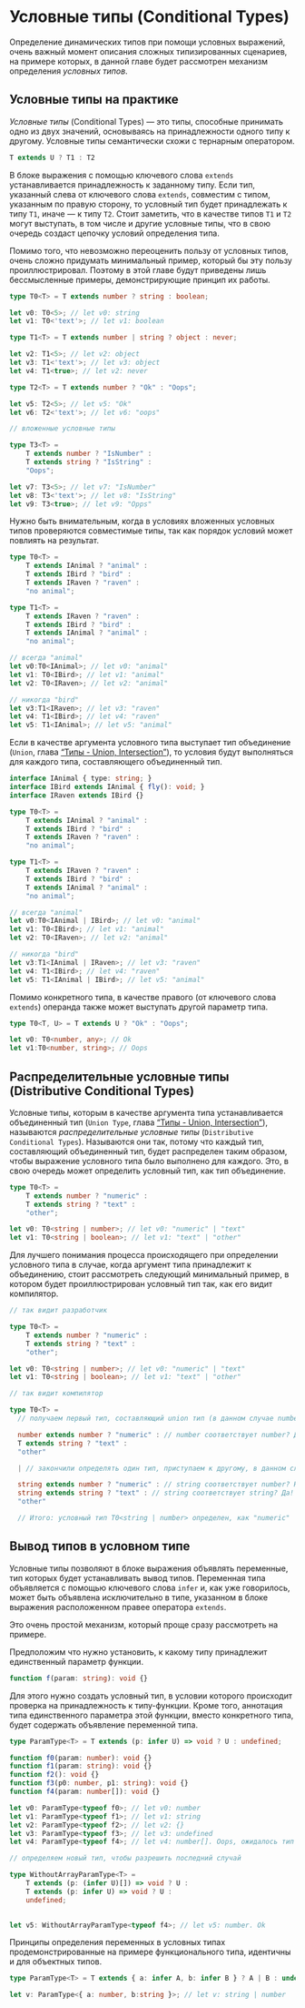 # Условные типы (Conditional Types)

Определение динамических типов при помощи условных выражений, очень важный момент описания сложных типизированных сценариев, на примере которых, в данной главе будет рассмотрен механизм определения _условных типов_.

## Условные типы на практике

_Условные типы_ (Conditional Types) — это типы, способные принимать одно из двух значений, основываясь на принадлежности одного типу к другому. Условные типы семантически схожи с тернарным оператором. 

`````ts
T extends U ? T1 : T2
`````

В блоке выражения с помощью ключевого слова `extends` устанавливается принадлежность к заданному типу. Если тип, указанный слева от ключевого слова `extends`, совместим с типом, указанным по правую сторону, то условный тип будет принадлежать к типу `T1`, иначе — к типу `T2`. Стоит заметить, что в качестве типов `T1` и `T2` могут выступать, в том числе и другие условные типы, что в свою очередь создаст цепочку условий определения типа.

Помимо того, что невозможно переоценить пользу от условных типов, очень сложно придумать минимальный пример, который бы эту пользу проиллюстрировал. Поэтому в этой главе будут приведены лишь бессмысленные примеры, демонстрирующие принцип их работы.

`````ts
type T0<T> = T extends number ? string : boolean;

let v0: T0<5>; // let v0: string
let v1: T0<'text'>; // let v1: boolean

type T1<T> = T extends number | string ? object : never;

let v2: T1<5>; // let v2: object
let v3: T1<'text'>; // let v3: object
let v4: T1<true>; // let v2: never

type T2<T> = T extends number ? "Ok" : "Oops";

let v5: T2<5>; // let v5: "Ok"
let v6: T2<'text'>; // let v6: "oops"

// вложенные условные типы

type T3<T> =
    T extends number ? "IsNumber" :
    T extends string ? "IsString" :
    "Oops";

let v7: T3<5>; // let v7: "IsNumber"   
let v8: T3<'text'>; // let v8: "IsString"
let v9: T3<true>; // let v9: "Opps"
`````

Нужно быть внимательным, когда в условиях вложенных условных типов проверяются совместимые типы, так как порядок условий может повлиять на результат.

`````ts
type T0<T> =
    T extends IAnimal ? "animal" :
    T extends IBird ? "bird" :
    T extends IRaven ? "raven" :
    "no animal";

type T1<T> =
    T extends IRaven ? "raven" :
    T extends IBird ? "bird" :
    T extends IAnimal ? "animal" :
    "no animal";

// всегда "animal"
let v0:T0<IAnimal>; // let v0: "animal"
let v1: T0<IBird>; // let v1: "animal"
let v2: T0<IRaven>; // let v2: "animal"

// никогда "bird"
let v3:T1<IRaven>; // let v3: "raven"
let v4: T1<IBird>; // let v4: "raven"
let v5: T1<IAnimal>; // let v5: "animal"
`````

Если в качестве аргумента условного типа выступает тип объединение (`Union`, глава [“Типы - Union, Intersection”](../016.(Типы)%20Типы%20-%20Union,%20Intersection)), то условия будут выполняться для каждого типа, составляющего объединенный тип.

`````ts
interface IAnimal { type: string; }
interface IBird extends IAnimal { fly(): void; }
interface IRaven extends IBird {}

type T0<T> =
    T extends IAnimal ? "animal" :
    T extends IBird ? "bird" :
    T extends IRaven ? "raven" :
    "no animal";

type T1<T> =
    T extends IRaven ? "raven" :
    T extends IBird ? "bird" :
    T extends IAnimal ? "animal" :
    "no animal";

// всегда "animal"
let v0:T0<IAnimal | IBird>; // let v0: "animal"
let v1: T0<IBird>; // let v1: "animal"
let v2: T0<IRaven>; // let v2: "animal"

// никогда "bird"
let v3:T1<IAnimal | IRaven>; // let v3: "raven"
let v4: T1<IBird>; // let v4: "raven"
let v5: T1<IAnimal | IBird>; // let v5: "animal"
`````

Помимо конкретного типа, в качестве правого (от ключевого слова `extends`) операнда также может выступать другой параметр типа. 

`````ts
type T0<T, U> = T extends U ? "Ok" : "Oops";

let v0: T0<number, any>; // Ok
let v1:T0<number, string>; // Oops
`````


## Распределительные условные типы (Distributive Conditional Types)

Условные типы, которым в качестве аргумента типа устанавливается объединенный тип (`Union Type`, глава [“Типы - Union, Intersection”](../016.(Типы)%20Типы%20-%20Union,%20Intersection)), называются _распределительные условные типы_ (`Distributive Conditional Types`). Называются они так, потому что каждый тип, составляющий объединенный тип, будет распределен таким образом, чтобы выражение условного типа было выполнено для каждого. Это, в свою очередь может определить условный тип, как тип объединение.

`````ts
type T0<T> =
    T extends number ? "numeric" :
    T extends string ? "text" :
    "other";

let v0: T0<string | number>; // let v0: "numeric" | "text"
let v1: T0<string | boolean>; // let v1: "text" | "other"
`````

Для лучшего понимания процесса происходящего при определении условного типа в случае, когда аргумент типа принадлежит к объединению, стоит рассмотреть следующий минимальный пример, в котором будет проиллюстрирован условный тип так, как его видит компилятор.

`````ts
// так видит разработчик

type T0<T> =
    T extends number ? "numeric" :
    T extends string ? "text" :
    "other";

let v0: T0<string | number>; // let v0: "numeric" | "text"
let v1: T0<string | boolean>; // let v1: "text" | "other"

// так видит компилятор

type T0<T> =
  // получаем первый тип, составляющий union тип (в данном случае number) и начинаем подставлять его на место T

  number extends number ? "numeric" : // number соответствует number? Да! Определяем "numeric"
  T extends string ? "text" :
  "other"

  | // закончили определять один тип, приступаем к другому, в данном случае string

  string extends number ? "numeric" : // string соответствует number? Нет! Продолжаем.
  string extends string ? "text" : // string соответствует string? Да! Определяем "text".
  "other"

  // Итого: условный тип T0<string | number> определен, как "numeric" | "text"
`````


## Вывод типов в условном типе

Условные типы позволяют в блоке выражения объявлять переменные, тип которых будет устанавливать вывод типов. Переменная типа объявляется с помощью ключевого слова `infer` и, как уже говорилось, может быть объявлена исключительно в типе, указанном в блоке выражения расположенном правее оператора `extends`.

Это очень простой механизм, который проще сразу рассмотреть на примере.

Предположим что нужно установить, к какому типу принадлежит единственный параметр функции. 

`````ts
function f(param: string): void {}
`````

Для этого нужно создать условный тип, в условии которого происходит проверка на принадлежность к типу-функции. Кроме того, аннотация типа единственного параметра этой функции, вместо конкретного типа, будет содержать объявление переменной типа.

`````ts
type ParamType<T> = T extends (p: infer U) => void ? U : undefined;

function f0(param: number): void {}
function f1(param: string): void {}
function f2(): void {}
function f3(p0: number, p1: string): void {}
function f4(param: number[]): void {}

let v0: ParamType<typeof f0>; // let v0: number
let v1: ParamType<typeof f1>; // let v1: string
let v2: ParamType<typeof f2>; // let v2: {}
let v3: ParamType<typeof f3>; // let v3: undefined
let v4: ParamType<typeof f4>; // let v4: number[]. Oops, ожидалось тип number вместо number[]

// определяем новый тип, чтобы разрешить последний случай

type WithoutArrayParamType<T> =
    T extends (p: (infer U)[]) => void ? U :
    T extends (p: infer U) => void ? U :
    undefined;

 
let v5: WithoutArrayParamType<typeof f4>; // let v5: number. Ok
`````

Принципы определения переменных в условных типах продемонстрированные на примере функционального типа, идентичны и для объектных типов.

`````ts
type ParamType<T> = T extends { a: infer A, b: infer B } ? A | B : undefined;

let v: ParamType<{ a: number, b:string }>; // let v: string | number
`````
